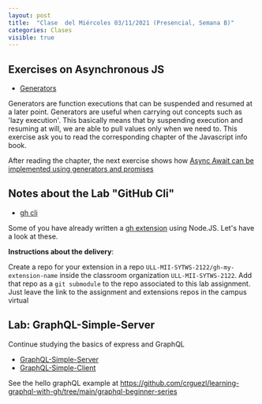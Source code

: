 ```yaml
---
layout: post
title:  "Clase  del Miércoles 03/11/2021 (Presencial, Semana B)"
categories: Clases
visible: true
---
```


## Exercises on Asynchronous JS

* [Generators](https://ull-mii-sytws.github.io/practicas/generators)
  
Generators are function executions that can be suspended and resumed at a later point. Generators are useful when carrying out concepts such as 'lazy execution'. This basically means that by suspending execution and resuming at will, we are able to pull values only when we need to. This exercise ask you to read the corresponding chapter of the Javascript info book.

After reading the chapter, the next exercise shows how 
[Async Await can be implemented using generators and promises](https://ull-mii-sytws.github.io/practicas/async-await-is-generators-and-promises)

## Notes about the Lab "GitHub Cli" 

* [gh cli]({{site.baseurl}}/practicas/06p6-t1-gh-cli.html#extension)

Some of you have already written a [gh extension]({{site.baseurl}}/tema1-introduccion/gh#extension) using Node.JS. Let's have a look at these.

**Instructions about the  delivery**: 

Create a repo for your extension in a repo `ULL-MII-SYTWS-2122/gh-my-extension-name`  inside the classroom organization `ULL-MII-SYTWS-2122`. Add that repo as a `git submodule` to the repo associated to this lab assignment. Just leave the link to the assignment and extensions repos in the campus virtual 

## Lab: GraphQL-Simple-Server

Continue studying the basics of express and GraphQL

* [GraphQL-Simple-Server]({{site.baseurl}}/practicas/graphql-simple-server/#resolvers)
* [GraphQL-Simple-Client]({{site.baseurl}}/practicas/graphql-simple-client/)

See the hello graphQL example at <https://github.com/crguezl/learning-graphql-with-gh/tree/main/graphql-beginner-series>